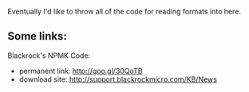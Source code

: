 Eventually I'd like to throw all of the code for reading formats into here.

## Some links:

Blackrock's NPMK Code:
* permanent link: http://goo.gl/30QoTB
* download site: http://support.blackrockmicro.com/KB/News
